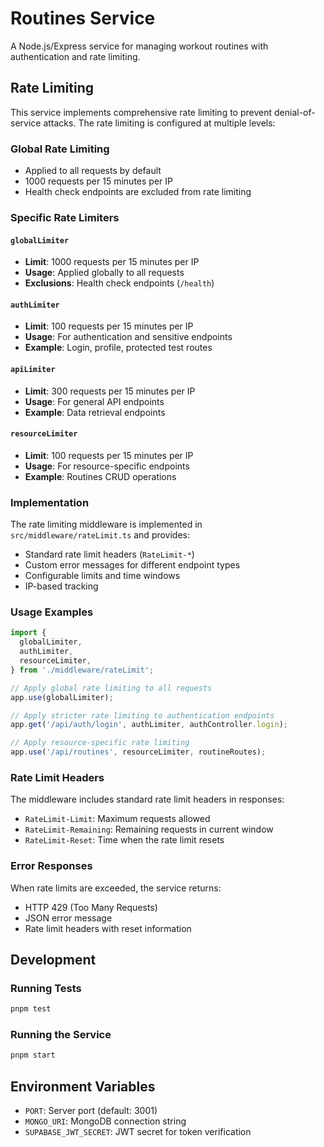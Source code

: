 # Routines Service

A Node.js/Express service for managing workout routines with authentication and rate limiting.

## Rate Limiting

This service implements comprehensive rate limiting to prevent denial-of-service attacks. The rate limiting is configured at multiple levels:

### Global Rate Limiting

- Applied to all requests by default
- 1000 requests per 15 minutes per IP
- Health check endpoints are excluded from rate limiting

### Specific Rate Limiters

#### `globalLimiter`

- **Limit**: 1000 requests per 15 minutes per IP
- **Usage**: Applied globally to all requests
- **Exclusions**: Health check endpoints (`/health`)

#### `authLimiter`

- **Limit**: 100 requests per 15 minutes per IP
- **Usage**: For authentication and sensitive endpoints
- **Example**: Login, profile, protected test routes

#### `apiLimiter`

- **Limit**: 300 requests per 15 minutes per IP
- **Usage**: For general API endpoints
- **Example**: Data retrieval endpoints

#### `resourceLimiter`

- **Limit**: 100 requests per 15 minutes per IP
- **Usage**: For resource-specific endpoints
- **Example**: Routines CRUD operations

### Implementation

The rate limiting middleware is implemented in `src/middleware/rateLimit.ts` and provides:

- Standard rate limit headers (`RateLimit-*`)
- Custom error messages for different endpoint types
- Configurable limits and time windows
- IP-based tracking

### Usage Examples

```typescript
import {
  globalLimiter,
  authLimiter,
  resourceLimiter,
} from './middleware/rateLimit';

// Apply global rate limiting to all requests
app.use(globalLimiter);

// Apply stricter rate limiting to authentication endpoints
app.get('/api/auth/login', authLimiter, authController.login);

// Apply resource-specific rate limiting
app.use('/api/routines', resourceLimiter, routineRoutes);
```

### Rate Limit Headers

The middleware includes standard rate limit headers in responses:

- `RateLimit-Limit`: Maximum requests allowed
- `RateLimit-Remaining`: Remaining requests in current window
- `RateLimit-Reset`: Time when the rate limit resets

### Error Responses

When rate limits are exceeded, the service returns:

- HTTP 429 (Too Many Requests)
- JSON error message
- Rate limit headers with reset information

## Development

### Running Tests

```bash
pnpm test
```

### Running the Service

```bash
pnpm start
```

## Environment Variables

- `PORT`: Server port (default: 3001)
- `MONGO_URI`: MongoDB connection string
- `SUPABASE_JWT_SECRET`: JWT secret for token verification
